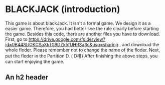 BLACKJACK (introduction)
============
This game is about blackJack. It isn't a formal game. We design it as a easier game.  Therefore, you had better see the rule clearly before starting the game. 
Besides this code, there are another files you have to download.
First, go to https://drive.google.com/folderview?id=0B443UOKCSaXkT09DZk5fUHRSa3c&usp=sharing , and download the whole floder. Please remember not to change the name of the floder. Next, put the floder in the Partition D. ( D槽)
After finishing the above steps, you can start enjoying the game.


An h2 header
------------



